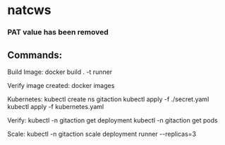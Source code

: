 # natcws

### PAT value has been removed

## Commands:

Build Image:
  docker build . -t runner

Verify image created:
  docker images
  
Kubernetes:
  kubectl create ns gitaction
  kubectl apply -f ./secret.yaml
  kubectl apply -f kubernetes.yaml 
  
Verify:
  kubectl -n gitaction get deployment
  kubectl -n gitaction get pods
  
Scale:
  kubectl -n gitaction scale deployment runner --replicas=3
